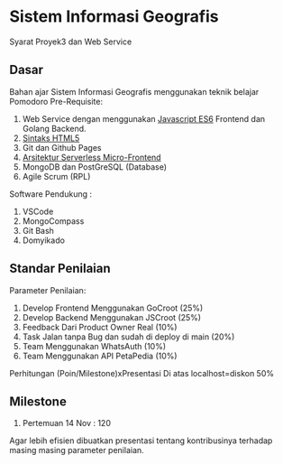 # Sistem Informasi Geografis

Syarat Proyek3 dan Web Service

## Dasar
Bahan ajar Sistem Informasi Geografis menggunakan teknik belajar Pomodoro
Pre-Requisite:
1. Web Service dengan menggunakan [Javascript ES6](https://hacks.mozilla.org/2018/03/es-modules-a-cartoon-deep-dive/) Frontend dan Golang Backend.
2. [Sintaks HTML5](https://www.tutorialspoint.com/html5/index.htm)
3. Git dan Github Pages
4. [Arsitektur Serverless Micro-Frontend](https://vanillajskit.github.io/)
5. MongoDB dan PostGreSQL (Database)
6. Agile Scrum (RPL)

Software Pendukung :
1. VSCode
2. MongoCompass
3. Git Bash
4. Domyikado

## Standar Penilaian
Parameter Penilaian:
1. Develop Frontend Menggunakan GoCroot (25%)
2. Develop Backend Menggunakan JSCroot (25%)
3. Feedback Dari Product Owner Real (10%)
4. Task Jalan tanpa Bug dan sudah di deploy di main (20%)
5. Team Menggunakan WhatsAuth (10%)
6. Team Menggunakan API PetaPedia (10%)

Perhitungan (Poin/Milestone)xPresentasi Di atas
localhost=diskon 50%

## Milestone
1. Pertemuan 14 Nov : 120

Agar lebih efisien dibuatkan presentasi tentang kontribusinya terhadap masing masing parameter penilaian.
